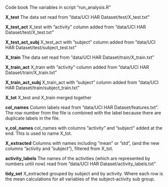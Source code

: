 Code book
The variables in script ”run_analysis.R”

**X_test**                  The data set read from ”data/UCI HAR Dataset/test/X_test.txt”

**X_test_act**              X_test with ”activity” column added from ”data/UCI HAR Dataset/test/X_test.txt”

**X_test_act_subj**         X_test_act with ”subject” column added from ”data/UCI HAR Dataset/test/subject_test.txt”

**X_train**                 The data set read from ”data/UCI HAR Dataset/train/X_train.txt”

**X_train_act**             X_train with ”activity” column added from ”data/UCI HAR Dataset/train/X_train.txt”

**X_train_act_subj**        X_train_act with ”subject” column added from ”data/UCI HAR Dataset/train/subject_train.txt”

**X_tot**                   X_test and X_train merged together

**col_names**               Column labels read from ”data/UCI HAR Dataset/features.txt”. The row number from the file is
                        combined with the label because there are duplicate labels in the file.

**v_col_names**             col_names with columns ”activity” and ”subject” added at the end. This is used to name X_tot.

**X_extracted**             Columns with names including ”mean” or ”std”, (and the new columns ”activity and ”subject”),
                        filtered from X_tot.

**activity_labels**         The names of the activities (which are represented by numbers until now) read
                        from ”data/UCI HAR Dataset/activity_labels.txt”

**tidy_set**                X_extracted grouped by subject and by activity. Where each row is the mean calculations for
                        all variables of the subject-activity sub group.
